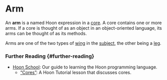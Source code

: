 # Arm

An **arm** is a named Hoon expression in a [core](core.md). A core contains one or more arms. If a core is thought of as an object in an object-oriented language, its arms can be thought of as its methods.

Arms are one of the two types of [wing](wing.md) in the [subject](subject.md), the other being a [leg](leg.md).

### Further Reading {#further-reading}

- [Hoon School](../build-on-urbit/hoon-school): Our guide to learning the Hoon programming language.
  - [“Cores”](../build-on-urbit/hoon-school/F-cores.md#cores): A Hoon Tutorial lesson that discusses cores.
